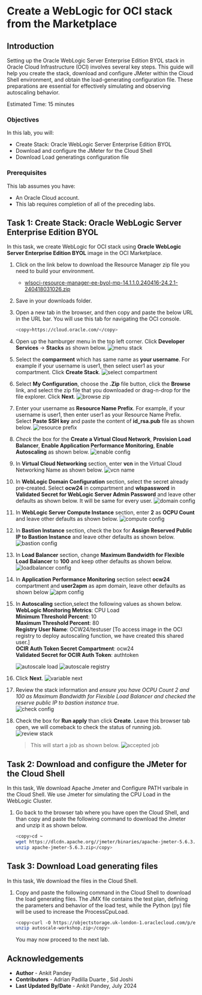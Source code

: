 # Create a WebLogic for OCI stack from the Marketplace

## Introduction

Setting up the Oracle WebLogic Server Enterprise Edition BYOL stack in Oracle Cloud Infrastructure (OCI) involves several key steps. This guide will help you create the stack, download and configure JMeter within the Cloud Shell environment, and obtain the load-generating configuration file. These preparations are essential for effectively simulating and observing autoscaling behavior.

Estimated Time: 15 minutes

### Objectives

In this lab, you will:
* Create Stack: Oracle WebLogic Server Enterprise Edition BYOL
* Download and configure the JMeter for the Cloud Shell
* Download Load generatings configuration file

### Prerequisites
This lab assumes you have:

* An Oracle Cloud account.
* This lab requires completion of all of the preceding labs.

## Task 1: Create Stack: Oracle WebLogic Server Enterprise Edition BYOL

In this task, we create WebLogic for OCI stack using **Oracle WebLogic Server Enterprise Edition BYOL** image in the OCI Marketplace.

1.  Click on the link below to download the Resource Manager zip file you need to build your environment.

    - [wlsoci-resource-manager-ee-byol-mp-14.1.1.0.240416-24.2.1-240418031026.zip](https://github.com/oracle-quickstart/oci-weblogic-server/releases/download/v24.2.1/wlsoci-resource-manager-ee-byol-mp-14.1.1.0.240416-24.2.1-240418031026.zip)

2.  Save in your downloads folder.

3. Open a new tab in the browser, and then copy and paste the below URL in the URL bar. You will use this tab for navigating the OCI console.
    ```bash
    <copy>https://cloud.oracle.com/</copy>
    ```

4. Open up the hamburger menu in the top left corner. Click **Developer Services** -> **Stacks** as shown below. 
    ![menu stack](images/menu-stack.png)
    
5. Select the **comparment** which has same name as **your username**. For example if your username is user1, then select user1 as your compartment. Click **Create Stack**.
    ![select compartment](images/select-compartment.png)

6. Select **My Configuration**, choose the **.Zip** file button, click the **Browse** link, and select the zip file that you downloaded or drag-n-drop for the file explorer. Click **Next**.
    ![browse zip](images/browse-zip.png)

7. Enter your username as **Resource Name Prefix**. For example, if your username is user1, then enter user1 as your Resource Name Prefix. Select **Paste SSH key** and paste the content of **id_rsa.pub** file as shown below. 
    ![resource prefix](images/resource-prefix.png)

8. *Check* the box for the **Create a Virtual Cloud Network**, **Provision Load Balancer**, **Enable Application Performance Monitoring**, **Enable Autoscaling** as shown below.
    ![enable config](images/enable-config.png)
    

9. In **Virtual Cloud Networking** section, enter **vcn** in the Virtual Cloud Networking Name as shown below. 
    ![vcn name](images/vcn-name.png)
   

10. In **WebLogic Domain Configuration** section, select the secret already pre-created. Select **ocw24** in compartment and **wlspassword** in **Validated Secret for WebLogic Server Admin Password** and leave other defaults as shown below. It will be same for every user.
    ![domain config](images/domain-config.png)

11. In **WebLogic Server Compute Instance** section, enter **2** as **OCPU Count** and leave other defaults as shown below.
    ![compute config](images/compute-config.png)

12. In **Bastion Instance** section, check the box for **Assign Reserved Public IP to Bastion Instance** and leave other defaults as shown below.
    ![bastion config](images/bastion-config.png)

13. In **Load Balancer** section, change **Maximum Bandwidth for Flexible Load Balancer** to **100** and  keep other defaults as shown below.
    ![loadbalancer config](images/loadbalancer-config.png)

14. In **Application Performance Monitoring** section select **ocw24** compartment and **user2apm** as apm domain, leave other defaults as shown below 
    ![apm config](images/apm-config.png)

15. In **Autoscaling** section,select the following values as shown below. </br>
    **WebLogic Monitoring Metrics**:    CPU Load</br>
    **Minimum Threshold Percent**:      10</br>
    **Maximum Threshold Percent**:      80</br>
    **Registry User Name**:             OCW24/testuser [To access image in the OCI registry to deploy autoscaling function, we have created this shared user.]</br>
    **OCIR Auth Token Secret Compartment**: ocw24</br>
    **Validated Secret for OCIR Auth Token**:  authtoken </br>
    
    ![autoscale load](images/autoscale-load.png)
    ![autoscale registry](images/autoscale-registry.png)

16. Click **Next**.
    ![variable next](images/variable-next.png)

17. Review the stack information and *ensure you have OCPU Count 2 and 100 as Maximum Bandwidth for Flexible Load Balancer and checked the reserve public IP to bastion instance true*.  
    ![check config](images/check-config.png)
    

18. Check the box for **Run apply** than click **Create**. Leave this browser tab open, we will comeback to check the status of running job.
    ![review stack](images/review-stack.png)
    > This will start a job as shown below.
        ![accepted job](images/accepted-job.png)
        


## Task 2: Download and configure the JMeter for the Cloud Shell

In this task, We download Apache Jmeter and Configure PATH varibale in the Cloud Shell. We use Jmeter for simulating the CPU Load in the WebLogic Cluster.

1. Go back to the browser tab where you have open the Cloud Shell, and than copy and paste the following command to download the Jmeter and unzip it as shown below.
    ```bash
    <copy>cd ~
    wget https://dlcdn.apache.org//jmeter/binaries/apache-jmeter-5.6.3.zip
    unzip apache-jmeter-5.6.3.zip</copy>
    ```

## Task 3: Download Load generating files

In this task, We download the files in the Cloud Shell.

1. Copy and paste the following command in the Cloud Shell to download the load generating files. The JMX file contains the test plan, defining the parameters and behavior of the load test, while the Python (py) file will be used to increase the ProcessCpuLoad.

    ```bash
    <copy>curl -O https://objectstorage.uk-london-1.oraclecloud.com/p/efQcFhIIGIGAUeiBmC2KWJnmDS8a34GQkLaln4lSEIghkkZ0jyvgNqwIjrnBuj4b/n/lrv4zdykjqrj/b/ankit-bucket/o/autoscale-workshop.zip   
    unzip autoscale-workshop.zip</copy>
    ```

    You may now proceed to the next lab.

## Acknowledgements
* **Author** -  Ankit Pandey
* **Contributors** - Adrian Padilla Duarte , Sid Joshi
* **Last Updated By/Date** - Ankit Pandey, July 2024